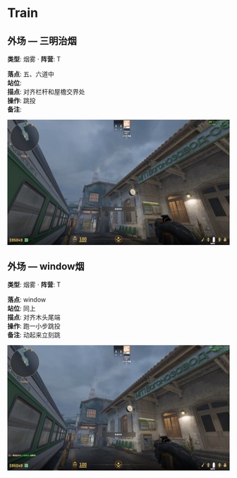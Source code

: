 # Train

## 外场 — 三明治烟
**类型**: 烟雾  ·  **阵营**: T

**落点**: 五、六道中  
**站位**:   
**描点**: 对齐栏杆和屋檐交界处  
**操作**: 跳投  
**备注**: 

![描点](../assets/730_20250908223756_1.png)

## 外场 — window烟
**类型**: 烟雾  ·  **阵营**: T

**落点**: window  
**站位**: 同上  
**描点**: 对齐木头尾端  
**操作**: 跑一小步跳投  
**备注**: 动起来立刻跳

![描点](../assets/730_20250908224201_1.png)
